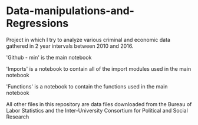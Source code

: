 # Data-manipulations-and-Regressions
Project in which I try to analyze various criminal and economic data gathered in 2 year intervals between 2010 and 2016. 

'Github - min' is the main notebook

'Imports' is a notebook to contain all of the import modules used in the main notebook

'Functions' is a notebook to contain the functions used in the main notebook

All other files in this repository are data files downloaded from the Bureau of Labor Statistics and the Inter-University Consortium for Political and Social Research

